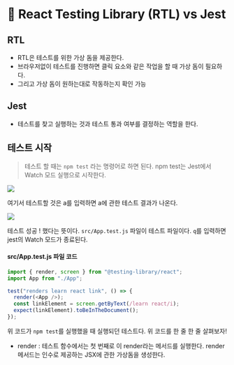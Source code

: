 # 🧩 React Testing Library (RTL) vs Jest

## RTL

- RTL은 테스트를 위한 가상 돔을 제공한다.
- 브라우저없이 테스트를 진행하면 클릭 요소와 같은 작업을 할 때 가상 돔이 필요하다.
- 그리고 가상 돔이 원하는대로 작동하는지 확인 가능

## Jest

- 테스트를 찾고 실행하는 것과 테스트 통과 여부를 결정하는 역할을 한다.

## 테스트 시작

> 테스트 할 때는 `npm test` 라는 명령어로 하면 된다. npm test는 Jest에서 Watch 모드 실행으로 시작한다.

![](https://velog.velcdn.com/images/leemember/post/45a7efad-1b80-4c84-b9ec-0b43e8429c60/image.png)

여기서 테스트할 것은 a를 입력하면 a에 관한 테스트 결과가 나온다.

![](https://velog.velcdn.com/images/leemember/post/2c962e81-566d-4b04-a515-421e61628761/image.png)

테스트 성공 ! 했다는 뜻이다. `src/App.test.js` 파일이 테스트 파일이다.
`q`를 입력하면 jest의 Watch 모드가 종료된다.

#### src/App.test.js 파일 코드

```javascript
import { render, screen } from "@testing-library/react";
import App from "./App";

test("renders learn react link", () => {
  render(<App />);
  const linkElement = screen.getByText(/learn react/i);
  expect(linkElement).toBeInTheDocument();
});
```

위 코드가 `npm test`를 실행했을 때 실행되던 테스트다. 위 코드를 한 줄 한 줄 살펴보자!

- render : 테스트 함수에서는 첫 번째로 이 render라는 메서드를 실행한다. render 메서드는 인수로 제공하는 JSX에 관한 가상돔을 생성한다.
